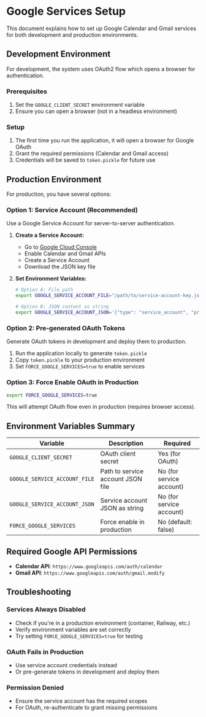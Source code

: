 # Google Services Setup

This document explains how to set up Google Calendar and Gmail services for both development and production environments.

## Development Environment

For development, the system uses OAuth2 flow which opens a browser for authentication.

### Prerequisites
1. Set the `GOOGLE_CLIENT_SECRET` environment variable
2. Ensure you can open a browser (not in a headless environment)

### Setup
1. The first time you run the application, it will open a browser for Google OAuth
2. Grant the required permissions (Calendar and Gmail access)
3. Credentials will be saved to `token.pickle` for future use

## Production Environment

For production, you have several options:

### Option 1: Service Account (Recommended)
Use a Google Service Account for server-to-server authentication.

1. **Create a Service Account:**
   - Go to [Google Cloud Console](https://console.cloud.google.com/)
   - Enable Calendar and Gmail APIs
   - Create a Service Account
   - Download the JSON key file

2. **Set Environment Variables:**
   ```bash
   # Option A: File path
   export GOOGLE_SERVICE_ACCOUNT_FILE="/path/to/service-account-key.json"
   
   # Option B: JSON content as string
   export GOOGLE_SERVICE_ACCOUNT_JSON='{"type": "service_account", "project_id": "..."}'
   ```

### Option 2: Pre-generated OAuth Tokens
Generate OAuth tokens in development and deploy them to production.

1. Run the application locally to generate `token.pickle`
2. Copy `token.pickle` to your production environment
3. Set `FORCE_GOOGLE_SERVICES=true` to enable services

### Option 3: Force Enable OAuth in Production
```bash
export FORCE_GOOGLE_SERVICES=true
```
This will attempt OAuth flow even in production (requires browser access).

## Environment Variables Summary

| Variable | Description | Required |
|----------|-------------|----------|
| `GOOGLE_CLIENT_SECRET` | OAuth client secret | Yes (for OAuth) |
| `GOOGLE_SERVICE_ACCOUNT_FILE` | Path to service account JSON file | No (for service account) |
| `GOOGLE_SERVICE_ACCOUNT_JSON` | Service account JSON as string | No (for service account) |
| `FORCE_GOOGLE_SERVICES` | Force enable in production | No (default: false) |

## Required Google API Permissions

- **Calendar API**: `https://www.googleapis.com/auth/calendar`
- **Gmail API**: `https://www.googleapis.com/auth/gmail.modify`

## Troubleshooting

### Services Always Disabled
- Check if you're in a production environment (container, Railway, etc.)
- Verify environment variables are set correctly
- Try setting `FORCE_GOOGLE_SERVICES=true` for testing

### OAuth Fails in Production
- Use service account credentials instead
- Or pre-generate tokens in development and deploy them

### Permission Denied
- Ensure the service account has the required scopes
- For OAuth, re-authenticate to grant missing permissions 